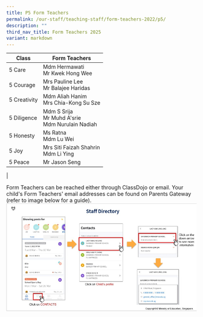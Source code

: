 ```yaml
---
title: P5 Form Teachers
permalink: /our-staff/teaching-staff/form-teachers-2022/p5/
description: ""
third_nav_title: Form Teachers 2025
variant: markdown
---
```

| Class| Form Teachers | 
| -------- | -------- |
| 5 Care | Mdm Hermawati <br> Mr Kwek Hong Wee |
| 5 Courage | Mrs Pauline Lee <br> Mr Balajee Haridas |
| 5 Creativity | Mdm Aliah Hanim <br> Mrs Chia-Kong Su Sze |
| 5 Diligence | Mdm S Srija <br>Mr Muhd A'srie <br> Mdm Nurulain Nadiah |
| 5 Honesty | Ms Ratna <br> Mdm Lu Wei| 
| 5 Joy | Mrs Siti Faizah Shahrin <br> Mdm Li Ying | 
| 5 Peace | Mr Jason Seng  | 
|

Form Teachers can be reached either through ClassDojo or email. Your child's Form Teachers' email addresses can be found on Parents Gateway (refer to image below for a guide).
![](/images/PG-contacts2.jpg)